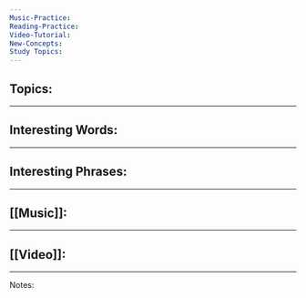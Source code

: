 ```yaml
---
Music-Practice: 
Reading-Practice: 
Video-Tutorial: 
New-Concepts: 
Study Topics:
---
```

Topics:
- 

---
Interesting Words:
- 

---
Interesting Phrases:
- 

---
[[Music]]:
- 

---
[[Video]]:
- 

---
Notes:

